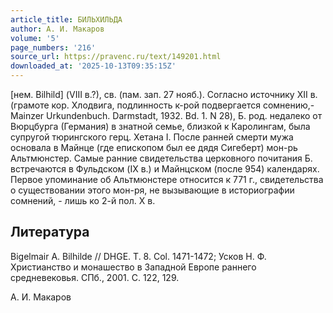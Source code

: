```yaml
---
article_title: БИЛЬХИЛЬДА
author: А. И. Макаров
volume: '5'
page_numbers: '216'
source_url: https://pravenc.ru/text/149201.html
downloaded_at: '2025-10-13T09:35:15Z'
---
```


[нем. Bilhild] (VIII в.?), св. (пам. зап. 27 нояб.). Согласно источнику XII в. (грамоте кор. Хлодвига, подлинность к-рой подвергается сомнению,- Mainzer Urkundenbuch. Darmstadt, 1932. Bd. 1. N 28), Б. род. недалеко от Вюрцбурга (Германия) в знатной семье, близкой к Каролингам, была супругой тюрингского герц. Хетана I. После ранней смерти мужа основала в Майнце (где епископом был ее дядя Сигеберт) мон-рь Альтмюнстер. Самые ранние свидетельства церковного почитания Б. встречаются в Фульдском (IX в.) и Майнцском (после 954) календарях. Первое упоминание об Альтмюнстере относится к 771 г., свидетельства о существовании этого мон-ря, не вызывающие в историографии сомнений, - лишь ко 2-й пол. X в.

## Литература

Bigelmair A. Bilhilde // DHGE. T. 8. Col. 1471-1472; Усков Н. Ф. Христианство и монашество в Западной Европе раннего средневековья. СПб., 2001. С. 122, 129.

А. И. Макаров
